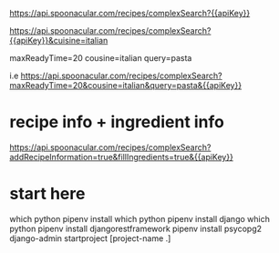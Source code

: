 https://api.spoonacular.com/recipes/complexSearch?{{apiKey}}


https://api.spoonacular.com/recipes/complexSearch?{{apiKey}}&cuisine=italian




maxReadyTime=20
cousine=italian
query=pasta

i.e
https://api.spoonacular.com/recipes/complexSearch?maxReadyTime=20&cousine=italian&query=pasta&{{apiKey}}

# recipe info + ingredient info 
https://api.spoonacular.com/recipes/complexSearch?addRecipeInformation=true&fillIngredients=true&{{apiKey}}


# start here
which python
pipenv install 
which python
pipenv install django
which python
pipenv install djangorestframework
pipenv install psycopg2           
django-admin startproject [project-name .]